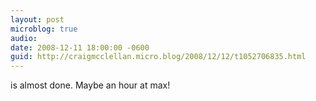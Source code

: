 ```yaml
---
layout: post
microblog: true
audio: 
date: 2008-12-11 18:00:00 -0600
guid: http://craigmcclellan.micro.blog/2008/12/12/t1052706835.html
---
```

is almost done.  Maybe an hour at max!
